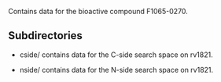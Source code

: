Contains data for the bioactive compound F1065-0270.

## Subdirectories

- cside/ contains data for the C-side search space on rv1821.

- nside/ contains data for the N-side search space on rv1821.

